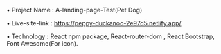 • Project Name : A-landing-page-Test(Pet Dog)

• Live-site-link : https://peppy-duckanoo-2e97d5.netlify.app/

• Technology : React npm package, React-router-dom , React Bootstrap, Font Awesome(For icon).
